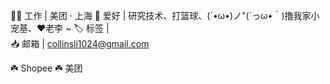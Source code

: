 👨‍💻 工作 | 美团 · 上海
🎃 爱好 | 研究技术、打篮球、(´•ω•)ノ"(´っω•｀)撸我家小宠基、❤️老李 ~ 
🏷️ 标签 |  
📥 邮箱 | collinsli1024@gmail.com

☘️ Shopee
☘️ 美团
<!---
baixiaobai-666/baixiaobai-666 is a ✨ special ✨ repository because its `README.md` (this file) appears on your GitHub profile.
You can click the Preview link to take a look at your changes.
--->
